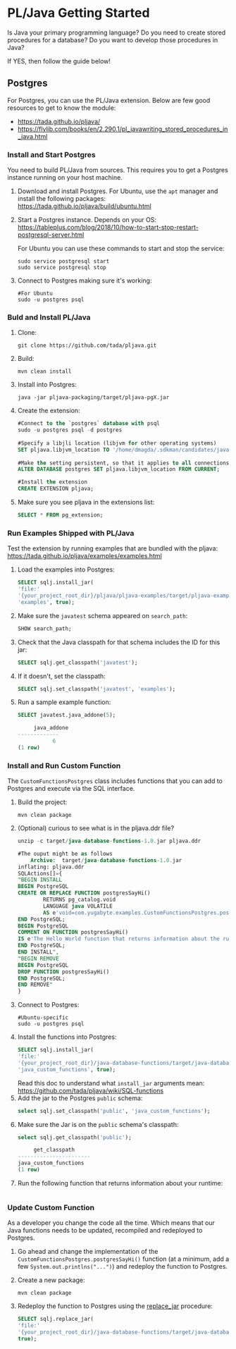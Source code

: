 # PL/Java Getting Started

Is Java your primary programming language? Do you need to create stored procedures for a database? Do you want to develop those procedures in Java?

If YES, then follow the guide below!

## Postgres

For Postgres, you can use the PL/Java extension. Below are few good resources to get to know the module:
* https://tada.github.io/pljava/
* https://flylib.com/books/en/2.290.1/pl_javawriting_stored_procedures_in_java.html

### Install and Start Postgres

You need to build PL/Java from sources. This requires you to get a Postgres instance running on your host machine.

1. Download and install Postgres. For Ubuntu, use the `apt` manager and install the following packages:
    https://tada.github.io/pljava/build/ubuntu.html

2. Start a Postgres instance. Depends on your OS:
    https://tableplus.com/blog/2018/10/how-to-start-stop-restart-postgresql-server.html
  
    For Ubuntu you can use these commands to start and stop the service:
    ```shell
    sudo service postgresql start
    sudo service postgresql stop
    ```
3. Connect to Postgres making sure it's working:
    ```shell
    #For Ubuntu
    sudo -u postgres psql
    ```

### Buld and Install PL/Java

1. Clone:
    ```shell
    git clone https://github.com/tada/pljava.git
    ```
2. Build:
    ```shell
    mvn clean install
    ```
3. Install into Postgres:
    ```shell
    java -jar pljava-packaging/target/pljava-pgX.jar
    ```
4. Create the extension:
    ```sql
    #Connect to the `postgres` database with psql
    sudo -u postgres psql -d postgres
  
    #Specify a libjli location (libjvm for other operating systems)
    SET pljava.libjvm_location TO '/home/dmagda/.sdkman/candidates/java/current/lib/server/libjvm.so';
  
    #Make the setting persistent, so that it applies to all connections to the postgres database
    ALTER DATABASE postgres SET pljava.libjvm_location FROM CURRENT;
    
    #Install the extension
    CREATE EXTENSION pljava;
    ```
5. Make sure you see pljava in the extensions list:
    ```sql
    SELECT * FROM pg_extension;
    ```
### Run Examples Shipped with PL/Java

Test the extension by running examples that are bundled with the pljava:
https://tada.github.io/pljava/examples/examples.html

1. Load the examples into Postgres:
    ```sql
    SELECT sqlj.install_jar(
    'file:'
    '{your_project_root_dir}/pljava/pljava-examples/target/pljava-examples-2-SNAPSHOT.jar',
    'examples', true);
    ```
2. Make sure the `javatest` schema appeared on `search_path`:
    ```sql
    SHOW search_path;
    ```
3. Check that the Java classpath for that schema includes the ID for this jar:
    ```sql
    SELECT sqlj.get_classpath('javatest');
    ```
4. If it doesn't, set the classpath:
    ```sql
    SELECT sqlj.set_classpath('javatest', 'examples');
    ```
5. Run a sample example function:
    ```sql
    SELECT javatest.java_addone(5);
    
         java_addone 
    -------------
               6
    (1 row)
    ```
### Install and Run Custom Function
 
The `CustomFunctionsPostgres` class includes functions that you can add to Postgres and execute via the SQL interface.

1. Build the project:
    ```shell
    mvn clean package
    ```
2. (Optional) curious to see what is in the pljava.ddr file?
    ```sql
    unzip -c target/java-database-functions-1.0.jar pljava.ddr

    #The ouput might be as follows
        Archive:  target/java-database-functions-1.0.jar
    inflating: pljava.ddr              
    SQLActions[]={
    "BEGIN INSTALL
    BEGIN PostgreSQL
    CREATE OR REPLACE FUNCTION postgresSayHi()
            RETURNS pg_catalog.void
            LANGUAGE java VOLATILE
            AS e'void=com.yugabyte.examples.CustomFunctionsPostgres.postgresSayHi()'
    END PostgreSQL;
    BEGIN PostgreSQL
    COMMENT ON FUNCTION postgresSayHi()
    IS e'The Hello World function that returns information about the runtime.'
    END PostgreSQL;
    END INSTALL",
    "BEGIN REMOVE
    BEGIN PostgreSQL
    DROP FUNCTION postgresSayHi()
    END PostgreSQL;
    END REMOVE"
    }
    ```
3. Connect to Postgres:
    ```shell
    #Ubuntu-specific
    sudo -u postgres psql
    ```
4. Install the functions into Postgres:
    ```sql
    SELECT sqlj.install_jar(
    'file:'
    '{your_project_root_dir}/java-database-functions/target/java-database-functions-1.0.jar',
    'java_custom_functions', true);
    ```
    Read this doc to understand what `install_jar` arguments mean: https://github.com/tada/pljava/wiki/SQL-functions
5. Add the jar to the Postgres `public` schema:
    ```sql
    select sqlj.set_classpath('public', 'java_custom_functions');
    ```
6. Make sure the Jar is on the `public` schema's classpath:
    ```sql
    select sqlj.get_classpath('public');

         get_classpath     
    -----------------------
    java_custom_functions
    (1 row)
    ```
7. Run the following function that returns information about your runtime:
    ```sql
    ```

 ### Update Custom Function
 
 As a developer you change the code all the time. Which means that our Java functions needs to be updated, recompiled and redeployed to Postgres.

 1. Go ahead and change the implementation of the `CustomFunctionsPostgres.postgresSayHi()` function (at a minimum, add a few `System.out.printlns("...")`) and redeploy the function to Postgres.

 2. Create a new package:
    ```shell
    mvn clean package
    ```
3. Redeploy the function to Postgres using the [replace_jar](https://github.com/tada/pljava/wiki/SQL-functions#replace_jar) procedure:
    ```sql
    SELECT sqlj.replace_jar(
    'file:'
    '{your_project_root_dir}/java-database-functions/target/java-database-functions-1.0.jar',
    true);
    ```